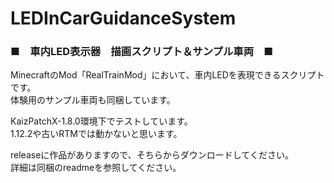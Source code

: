 # LEDInCarGuidanceSystem
<h3>■　車内LED表示器　描画スクリプト＆サンプル車両　■</h3>	
<p>MinecraftのMod「RealTrainMod」において、車内LEDを表現できるスクリプトです。<br>体験用のサンプル車両も同梱しています。</p>
<p>KaizPatchX-1.8.0環境下でテストしています。<br>1.12.2や古いRTMでは動かないと思います。</p>
<p>releaseに作品がありますので、そちらからダウンロードしてください。<br>詳細は同梱のreadmeを参照してください。</p>
